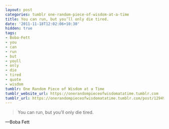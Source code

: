 ```yaml
---
layout: post
categories: tumblr one-random-piece-of-wisdom-at-a-time
title: You can run, but you’ll only die tired.
date: '2011-11-18T12:02:06+10:30'
hidden: true
tags:
- Boba-Fett
- you
- can
- run
- but
- youll
- only
- die
- tired
- quote
- wisdom
tumblr: One Random Piece of Wisdom at a Time
tumblr_website_url: https://onerandompieceofwisdomatatime.tumblr.com
tumblr_url: https://onerandompieceofwisdomatatime.tumblr.com/post/12949203030/you-can-run-but-youll-only-die-tired
---
```

> You can run, but you’ll only die tired.

—Boba Fett
